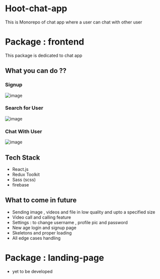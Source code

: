 # Hoot-chat-app
This is Monorepo of chat app where a user can chat with other user

# Package : frontend
This package is dedicated to chat app

## What you can do ??

### Signup
![image](https://github.com/Kaivalya4/Hoot-chat-app/assets/60978175/c47d0c07-b4e2-4508-ad51-01e12419df86)

### Search for User
![image](https://github.com/Kaivalya4/Hoot-chat-app/assets/60978175/4210bcf5-e7a7-4afb-8f73-6fa0f470350d)

### Chat With User
![image](https://github.com/Kaivalya4/Hoot-chat-app/assets/60978175/e73c8653-3f60-45ed-bca7-a4b2d7ccc6fb)

## Tech Stack
- React.js
- Redux Toolkit
- Sass (scss)
- firebase

## What to come in future 
- Sending image , videos and file in low quality and upto a specified size
- Video call and calling feature
- Settings : to change username , profile pic and password
- New age login and signup page
- Skeletons and proper loading
- All edge cases handling

# Package : landing-page
- yet to be developed
